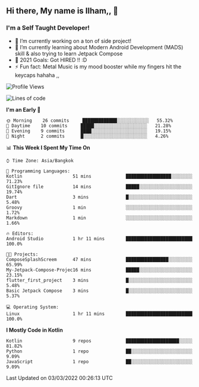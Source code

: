 ## Hi there, My name is Ilham,, 👋


### I'm a Self Taught Developer!
- 🔭 I’m currently working on a ton of side project!
- 🌱 I’m currently learning about Modern Android Development (MADS) skill & also trying to learn Jetpack Compose
- 🥅 2021 Goals: Got HIRED !! :D
- ⚡ Fun fact: Metal Music is my mood booster while my fingers hit the keycaps hahaha  ,,



<!--START_SECTION:waka-->
![Profile Views](http://img.shields.io/badge/Profile%20Views-0-blue)

![Lines of code](https://img.shields.io/badge/From%20Hello%20World%20I%27ve%20Written-380%20Thousand%20lines%20of%20code-blue)

**I'm an Early 🐤** 

```text
🌞 Morning    26 commits     █████████████░░░░░░░░░░░░   55.32% 
🌆 Daytime    10 commits     █████░░░░░░░░░░░░░░░░░░░░   21.28% 
🌃 Evening    9 commits      ████░░░░░░░░░░░░░░░░░░░░░   19.15% 
🌙 Night      2 commits      █░░░░░░░░░░░░░░░░░░░░░░░░   4.26%

```


📊 **This Week I Spent My Time On** 

```text
⌚︎ Time Zone: Asia/Bangkok

💬 Programming Languages: 
Kotlin                   51 mins             █████████████████░░░░░░░░   71.23% 
GitIgnore file           14 mins             █████░░░░░░░░░░░░░░░░░░░░   19.74% 
Dart                     3 mins              █░░░░░░░░░░░░░░░░░░░░░░░░   5.48% 
Groovy                   1 min               ░░░░░░░░░░░░░░░░░░░░░░░░░   1.72% 
Markdown                 1 min               ░░░░░░░░░░░░░░░░░░░░░░░░░   1.66%

🔥 Editors: 
Android Studio           1 hr 11 mins        █████████████████████████   100.0%

🐱‍💻 Projects: 
ComposeSplashScreem      47 mins             ████████████████░░░░░░░░░   65.99% 
My-Jetpack-Compose-Projec16 mins             █████░░░░░░░░░░░░░░░░░░░░   23.15% 
flutter_first_project    3 mins              █░░░░░░░░░░░░░░░░░░░░░░░░   5.48% 
Basic Jetpack Compose    3 mins              █░░░░░░░░░░░░░░░░░░░░░░░░   5.37%

💻 Operating System: 
Linux                    1 hr 11 mins        █████████████████████████   100.0%

```

**I Mostly Code in Kotlin** 

```text
Kotlin                   9 repos             ████████████████████░░░░░   81.82% 
Python                   1 repo              ██░░░░░░░░░░░░░░░░░░░░░░░   9.09% 
JavaScript               1 repo              ██░░░░░░░░░░░░░░░░░░░░░░░   9.09%

```



 Last Updated on 03/03/2022 00:26:13 UTC
<!--END_SECTION:waka-->
